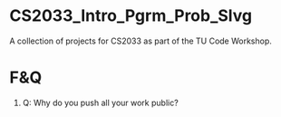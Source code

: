 # CS2033_Intro_Pgrm_Prob_Slvg

A collection of projects for CS2033 as part of the TU Code Workshop.

# F&Q
1. Q: Why do you push all your work public?
